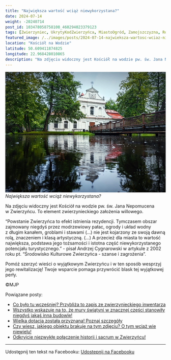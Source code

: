 ```yaml
---
title: "Największa wartość wciąż niewykorzystana?"
date: 2024-07-14
weight: -20240714
post_id: 103478058758108_460294023379123
tags: [Zwierzyniec, UkrytyKodZwierzyńca, MiastoOgród, Zamojszczyzna, Roztocze, Lubelskie, villarestituta, turystyka, dziedzictwo, zabytki, krajobrazy, TajemnicePrzeszłości, PodróżeWczasie, MagiczneMiejsce]
featured_image: /../images/posts/2024-07-14-najwieksza-wartosc-wciaz-niewykorzystana.jpg
location: "Kościół na Wodzie"
latitude: 50.609411874825
longitude: 22.968428010865
description: "Na zdjęciu widoczny jest Kościół na wodzie pw. św. Jana Nepomucena w Zwierzyńcu. To element zwierzynieckiego założenia willowego...."
---
```


![Największa wartość wciąż niewykorzystana?](/images/posts/2024-07-14-najwieksza-wartosc-wciaz-niewykorzystana.jpg)
*Największa wartość wciąż niewykorzystana?*

Na zdjęciu widoczny jest Kościół na wodzie pw. św. Jana Nepomucena w Zwierzyńcu. To element zwierzynieckiego założenia willowego.

“Powstanie Zwierzyńca to efekt istnienia rezydencji. Tymczasem obszar zajmowany niegdyś przez modrzewiowy pałac, ogrody i układ wodny z długim kanałem, groblami i stawami (...) nie jest kojarzony ze swoją dawną rolą, znaczeniem i klasą artystyczną. (...) A przecież dla miasta to wartość największa, podstawa jego tożsamości i istotna część niewykorzystanego potencjału turystycznego.” - pisał Andrzej Cygnarowski w artykule z 2002 roku pt.
“Środowisko Kulturowe Zwierzyńca - szanse i zagrożenia”.

Pomóż szerzyć wieści o wyjątkowym Zwierzyńcu i w ten sposób wesprzyj jego rewitalizację!
Twoje wsparcie pomaga przywrócić blask tej wyjątkowej perły.



©MJP

Powiązane posty:
- [Co było tu wcześniej? Przybliża to zapis ze zwierzynieckiego inwentarza](/posts/co-bylo-tu-wczesniej-przybliza-to-zapis)
- [Wszystko wskazuje na to, że mury świątyni w znacznej części stanowiły niegdyś jakąś inną budowlę!](/posts/wszystko-wskazuje-na-to-ze-mury-swiatyni)
- [Wielka dotacja została przyznana! Poznaj szczegóły](/posts/wielka-dotacja-zostala-przyznana-poznaj-szczegoly)
- [Czy wiesz, jakiego obiektu brakuje na tym zdjęciu? O tym wciąż wie niewielu!](/posts/czy-wiesz-jakiego-obiektu-brakuje-na-tym-zdjeciu)
- [Odkryjcie niezwykłe połączenie historii i sacrum w Zwierzyńcu!](/posts/odkryjcie-niezwykle-polaczenie-historii-i-sacrum)


---

Udostępnij ten tekst na Facebooku:
[Udostępnij na Facebooku](https://www.facebook.com/sharer/sharer.php?u=https://stowarzyszeniewachniewskiej.pl/posts/najwieksza-wartosc-wciaz-niewykorzystana)

<script type="application/ld+json">
{
  "@context": "https://schema.org",
  "@type": "BlogPosting",
  "headline": "Największa wartość wciąż niewykorzystana?",
  "datePublished": "2024-07-14",
  "dateModified": "2024-07-14",
  "author": {
    "@type": "Person",
    "name": "Michał Jan Patyk"
  },
  "publisher": {
    "@type": "Organization",
    "name": "Stowarzyszenie im. Aleksandry Wachniewskiej",
    "logo": {
      "@type": "ImageObject",
      "url": "https://stowarzyszeniewachniewskiej.pl/images/logo/logo.svg"
    }
  },
  "mainEntityOfPage": {
    "@type": "WebPage",
    "@id": "https://stowarzyszeniewachniewskiej.pl/posts/najwieksza-wartosc-wciaz-niewykorzystana"
  },
  "image": {
    "@type": "ImageObject",
    "url": "https://stowarzyszeniewachniewskiej.pl//images/posts/2024-07-14-najwieksza-wartosc-wciaz-niewykorzystana.jpg"
  },
  "articleSection": "Dziedzictwo Kulturowe i Zabytki",
  "keywords": "[Zwierzyniec, UkrytyKodZwierzyńca, MiastoOgród, Zamojszczyzna, Roztocze, Lubelskie, villarestituta, turystyka, dziedzictwo, zabytki, krajobrazy, TajemnicePrzeszłości, PodróżeWczasie, MagiczneMiejsce]",
  "wordCount": 109,
  "articleBody": "Na zdjęciu widoczny jest Kościół na wodzie pw. św. Jana Nepomucena w Zwierzyńcu. To element zwierzynieckiego założenia willowego.\n\n“Powstanie Zwierzyńca to efekt istnienia rezydencji. Tymczasem obszar zajmowany niegdyś przez modrzewiowy pałac, ogrody i układ wodny z długim kanałem, groblami i stawami (...) nie jest kojarzony ze swoją dawną rolą, znaczeniem i klasą artystyczną. (...) A przecież dla miasta to wartość największa, podstawa jego tożsamości i istotna część niewykorzystanego potencjału turystycznego.” - pisał Andrzej Cygnarowski w artykule z 2002 roku pt.\n“Środowisko Kulturowe Zwierzyńca - szanse i zagrożenia”.\n\nPomóż szerzyć wieści o wyjątkowym Zwierzyńcu i w ten sposób wesprzyj jego rewitalizację!\nTwoje wsparcie pomaga przywrócić blask tej wyjątkowej perły.\n\n\n\n©MJP",
  "description": "Na zdjęciu widoczny jest Kościół na wodzie pw. św. Jana Nepomucena w Zwierzyńcu. To element zwierzynieckiego założenia willowego....",
  "copyrightHolder": {
    "@type": "Person",
    "name": "Michał Jan Patyk"
  }
}
</script>
<script type="application/ld+json">
{
  "@context": "https://schema.org",
  "@type": "BreadcrumbList",
  "itemListElement": [
    {
      "@type": "ListItem",
      "position": 1,
      "name": "Home",
      "item": "https://stowarzyszeniewachniewskiej.pl"
    },
    {
      "@type": "ListItem",
      "position": 2,
      "name": "posts",
      "item": "https://stowarzyszeniewachniewskiej.pl/posts"
    },
    {
      "@type": "ListItem",
      "position": 3,
      "name": "Największa wartość wciąż niewykorzystana?",
      "item": "https://stowarzyszeniewachniewskiej.pl/posts/najwieksza-wartosc-wciaz-niewykorzystana"
    }
  ]
}
</script>
